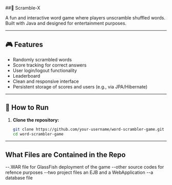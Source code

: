 ##🧩 Scramble-X

A fun and interactive word game where players unscramble shuffled words. Built with Java and designed for entertainment purposes.

---

## 🎮 Features

   - Randomly scrambled words
   - Score tracking for correct answers
   - User login/logout functionality
   - Leaderboard
   - Clean and responsive interface
   - Persistent storage of scores and users (e.g., via JPA/Hibernate)

---

## 🚀 How to Run

1. **Clone the repository:**
   ```bash
   git clone https://github.com/your-username/word-scrambler-game.git
   cd word-scrambler-game

---

## What Files are Contained in the Repo

   --.WAR file for GlassFish deployment of the game
   --other source codes for refence purposes
   --two project files an EJB and a WebApplication
   --a database file
